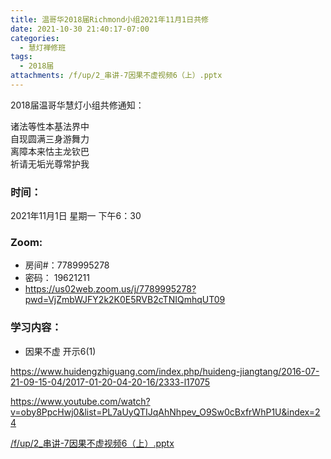 ```yaml
---
title: 温哥华2018届Richmond小组2021年11月1日共修
date: 2021-10-30 21:40:17-07:00
categories:
  - 慧灯禅修班
tags:
  - 2018届
attachments: /f/up/2_串讲-7因果不虚视频6（上）.pptx
---
```

2018届温哥华慧灯小组共修通知：

诸法等性本基法界中\
自现圆满三身游舞力\
离障本来怙主龙钦巴\
祈请无垢光尊常护我  

### 时间：

2021年11月1日 星期一 下午6：30

### Zoom:

* 房间#：7789995278 
* 密码： 19621211
* <https://us02web.zoom.us/j/7789995278?pwd=VjZmbWJFY2k2K0E5RVB2cTNIQmhqUT09>

### 学习内容：

* 因果不虚 开示6(1)

<https://www.huidengzhiguang.com/index.php/huideng-jiangtang/2016-07-21-09-15-04/2017-01-20-04-20-16/2333-l17075>

<https://www.youtube.com/watch?v=oby8PpcHwj0&list=PL7aUyQTIJqAhNhpev_O9Sw0cBxfrWhP1U&index=24>

[/f/up/2_串讲-7因果不虚视频6（上）.pptx](/f/up/2_串讲-7因果不虚视频6（上）.pptx)